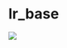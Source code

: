 # lr_base


[![](https://dockerbuildbadges.quelltext.eu/status.svg?organization=weatherhub&repository=lr_base)](https://hub.docker.com/r/weatherhub/lr_base/builds/)

